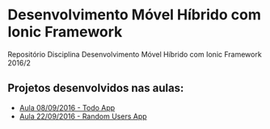 # Desenvolvimento Móvel Híbrido com Ionic Framework
Repositório Disciplina Desenvolvimento Móvel Híbrido com Ionic Framework 2016/2

## Projetos desenvolvidos nas aulas:
* [Aula 08/09/2016 - Todo App](https://github.com/marcoacevey/todo-app-08-09-2016)
* [Aula 22/09/2016 - Random Users App](https://github.com/marcoacevey/random-users-app-22-09-2016)
